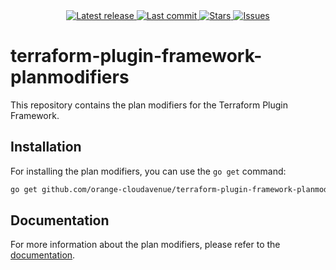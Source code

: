 <div align="center">
    <a href="https://github.com/orange-cloudavenue/terraform-plugin-framework-planmodifiers/releases/latest">
      <img alt="Latest release" src="https://img.shields.io/github/v/release/orange-cloudavenue/terraform-plugin-framework-planmodifiers?style=for-the-badge&logo=starship&color=C9CBFF&logoColor=D9E0EE&labelColor=302D41&include_prerelease&sort=semver" />
    </a>
    <a href="https://github.com/orange-cloudavenue/terraform-plugin-framework-planmodifiers/pulse">
      <img alt="Last commit" src="https://img.shields.io/github/last-commit/orange-cloudavenue/terraform-plugin-framework-planmodifiers?style=for-the-badge&logo=starship&color=8bd5ca&logoColor=D9E0EE&labelColor=302D41"/>
    </a>
    <a href="https://github.com/orange-cloudavenue/terraform-plugin-framework-planmodifiers/stargazers">
      <img alt="Stars" src="https://img.shields.io/github/stars/orange-cloudavenue/terraform-plugin-framework-planmodifiers?style=for-the-badge&logo=starship&color=c69ff5&logoColor=D9E0EE&labelColor=302D41" />
    </a>
    <a href="https://github.com/orange-cloudavenue/terraform-plugin-framework-planmodifiers/issues">
      <img alt="Issues" src="https://img.shields.io/github/issues/orange-cloudavenue/terraform-plugin-framework-planmodifiers?style=for-the-badge&logo=bilibili&color=F5E0DC&logoColor=D9E0EE&labelColor=302D41" />
    </a>
</div>

# terraform-plugin-framework-planmodifiers

This repository contains the plan modifiers for the Terraform Plugin Framework.

## Installation

For installing the plan modifiers, you can use the `go get` command:

```sh
go get github.com/orange-cloudavenue/terraform-plugin-framework-planmodifiers@latest
```

## Documentation

For more information about the plan modifiers, please refer to the [documentation](https://orange-cloudavenue.github.io/terraform-plugin-framework-planmodifiers/).
